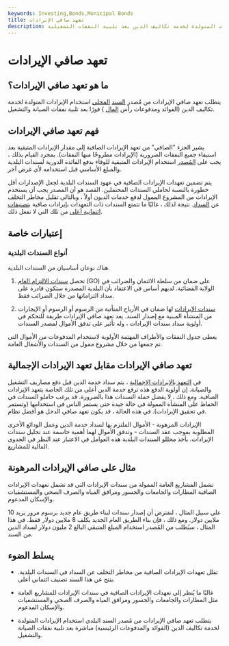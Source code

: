 ```yaml
---
keywords: Investing,Bonds,Municipal Bonds
title: تعهد صافي الإيرادات
description: يتطلب تعهد صافي الإيرادات من مُصدر السندات البلدية استخدام الإيرادات المتولدة لخدمة تكاليف الدين بعد تلبية النفقات التشغيلية.
---
```


# تعهد صافي الإيرادات
## ما هو تعهد صافي الإيرادات؟

يتطلب تعهد صافي الإيرادات من مُصدر [السند](/municipalbond) [المحلي](/municipalbond) استخدام الإيرادات المتولدة لخدمة تكاليف الدين (الفوائد ومدفوعات رأس [المال](/principal) ) فورًا بعد تلبية نفقات الصيانة والتشغيل.

## فهم تعهد صافي الإيرادات

يشير الجزء "الصافي" من تعهد الإيرادات الصافية إلى مقدار الإيرادات المتبقية بعد استيفاء جميع النفقات الضرورية (الإيرادات مطروحًا منها النفقات). بمجرد القيام بذلك ، يجب على [المُصدر](/issuer) استخدام الإيرادات المتبقية للوفاء بدفع الفائدة الدورية لسندات البلدية والمبلغ الأساسي قبل استخدامه لأي غرض آخر.

يتم تضمين تعهدات الإيرادات الصافية في عهود السندات البلدية لجعل الإصدارات أقل خطورة بالنسبة لحاملي السندات المحتملين. القصد هو أن المصدر يجب أن يستخدم الإيرادات من المشروع الممول لدفع خدمات الديون أولاً ، وبالتالي تقليل مخاطر التخلف عن [السداد](/default2). نتيجة لذلك ، غالبًا ما تتمتع السندات ذات التعهدات بإيرادات صافية [بتصنيفات ائتمانية أعلى](/creditrating) من تلك التي لا تفعل ذلك.

## إعتبارات خاصة

### أنواع السندات البلدية

هناك نوعان أساسيان من السندات البلدية.

1. تحصل [سندات الالتزام العام](/generalobligationbond) (GO) على ضمان من سلطة الائتمان والضرائب في الولاية القضائية. لديهم أساس في الاعتقاد بأن البلدية المصدرة ستكون قادرة على سداد التزاماتها من خلال الضرائب فقط.

1. [سندات الإيرادات](/revenuebond) لها ضمان في الأرباح المتأتية من الرسوم أو الرسوم أو الإيجارات من المنشأة المبنية مع إصدار السند. يعد تعهد صافي الإيرادات طريقة للتحكم في أولوية سداد سندات الإيرادات ، وله تأثير على تدفق الأموال لمصدر السندات.

يعطي جدول النفقات والأطراف المهتمة الأولوية لاستخدام المدفوعات من الأموال التي تم جمعها من خلال مشروع ممول من السندات والأشغال العامة.

## تعهد صافي الإيرادات مقابل تعهد الإيرادات الإجمالية

في [التعهد بالإيرادات الإجمالية](/grossrevenuepledge) ، يتم سداد خدمة الدين قبل دفع مصاريف التشغيل والصيانة. إن أولوية الدفع هذه ترفع خدمة الدين أعلى من تلك الخاصة بتعهد الإيرادات الصافية. ومع ذلك ، لا يفضل حملة السندات هذا بالضرورة. قد يرغب حاملو السندات في الحفاظ على المنشأة الممولة في حالة جيدة حتى يستمر الناس في استخدامها (وتستمر في تحقيق الإيرادات). في هذه الحالة ، قد يكون تعهد صافي الدخل هو أفضل نظام.

الإيرادات المرهونة - الأموال الملتزم بها لسداد خدمة الدين وعمل الودائع الأخرى المطلوبة بموجب عقد السندات - وتدفق الأموال لهما أهمية حاسمة عند تحليل سندات الإيرادات. يأخذ محللو السندات البلدية هذه العوامل في الاعتبار عند النظر في الجدوى المالية للمشاريع.

## مثال على صافي الإيرادات المرهونة

تشمل المشاريع العامة الممولة من سندات الإيرادات التي قد تشمل تعهدات الإيرادات الصافية المطارات والجامعات والجسور ومرافق المياه والصرف الصحي والمستشفيات والإسكان المدعوم.

على سبيل المثال ، لنفترض أن إصدار سندات لبناء طريق عام جديد برسوم مرور يزيد 10 ملايين دولار. ومع ذلك ، فإن بناء الطريق العام الجديد يكلف 8 ملايين دولار فقط. في هذا المثال ، سيُطلب من المُصدر استخدام المبلغ المتبقي البالغ 2 مليون دولار لسداد الدين من السند.

## يسلط الضوء

- تقلل تعهدات الإيرادات الصافية من مخاطر التخلف عن السداد في السندات البلدية. ينتج عن هذا السند تصنيف ائتماني أعلى.

- غالبًا ما يُنظر إلى تعهدات الإيرادات الصافية في سندات الإيرادات للمشاريع العامة مثل المطارات والجامعات والجسور ومرافق المياه والصرف الصحي والمستشفيات والإسكان المدعوم.

- يتطلب تعهد صافي الإيرادات من مُصدر السند البلدي استخدام الإيرادات المتولدة لخدمة تكاليف الدين (الفوائد والمدفوعات الرئيسية) مباشرة بعد تلبية نفقات الصيانة والتشغيل.

